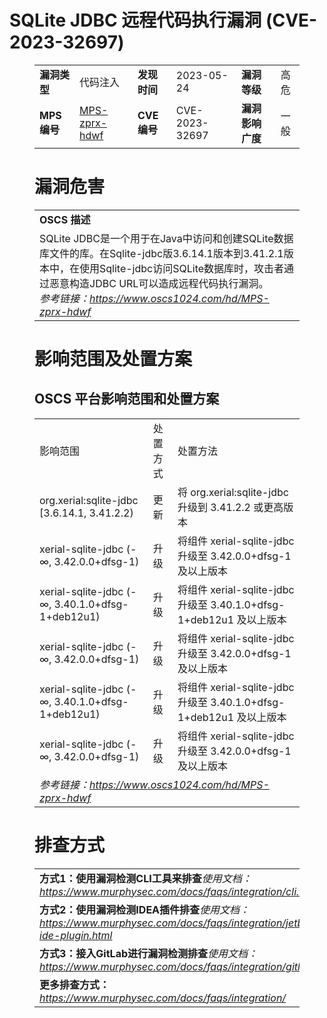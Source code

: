 # SQLite JDBC 远程代码执行漏洞 (CVE-2023-32697)
<figure class="wp-block-table">
    <table>
        <tbody>
        <tr>
            <td><strong>漏洞类型</strong></td>
            <td>代码注入</td>
            <td><strong>发现时间</strong></td>
            <td>2023-05-24</td>
            <td><strong>漏洞等级</strong></td>
            <td>高危</td>
        </tr>
        <tr>
            <td><strong>MPS编号</strong></td>
            <td><a href="https://www.oscs1024.com/hd/MPS-zprx-hdwf">MPS-zprx-hdwf</a></td>
            <td><strong>CVE编号</strong></td>
            <td>CVE-2023-32697</td>
            <td><strong>漏洞影响广度</strong></td>
            <td>一般</td>
        </tr>
        </tbody>
    </table>
</figure>


<figure class="wp-block-table">
    <h1 class="wp-block-heading">漏洞危害</h1>
    <table>
        <tbody>
        <tr>
            <td><strong>OSCS 描述</strong></td>
        </tr>
        <tr>
            <td>SQLite JDBC是一个用于在Java中访问和创建SQLite数据库文件的库。在Sqlite-jdbc版3.6.14.1版本到3.41.2.1版本中，在使用Sqlite-jdbc访问SQLite数据库时，攻击者通过恶意构造JDBC URL可以造成远程代码执行漏洞。<br><em>参考链接：<a
                    href="https://www.oscs1024.com/hd/MPS-zprx-hdwf">https://www.oscs1024.com/hd/MPS-zprx-hdwf</a></em>
            </td>
        </tr>
        </tbody>
    </table>
</figure>


<figure class="wp-block-table alignleft">
    <h1 class="wp-block-heading">影响范围及处置方案</h1>
    <h2 class="wp-block-heading"><strong>OSCS</strong> <strong>平台影响范围和处置方案</strong></h2>
    <table>
        <tbody>
        <tr>
            <td>影响范围</td>
            <td>处置方式</td>
            <td>处置方法</td>
        </tr>
        <tr><td rowspan="1">org.xerial:sqlite-jdbc [3.6.14.1, 3.41.2.2)</td><td>更新</td><td>将 org.xerial:sqlite-jdbc 升级到 3.41.2.2 或更高版本</td></tr><tr><td rowspan="1">xerial-sqlite-jdbc (-∞, 3.42.0.0+dfsg-1)</td><td>升级</td><td>将组件 xerial-sqlite-jdbc 升级至 3.42.0.0+dfsg-1 及以上版本</td></tr><tr><td rowspan="1">xerial-sqlite-jdbc (-∞, 3.40.1.0+dfsg-1+deb12u1)</td><td>升级</td><td>将组件 xerial-sqlite-jdbc 升级至 3.40.1.0+dfsg-1+deb12u1 及以上版本</td></tr><tr><td rowspan="1">xerial-sqlite-jdbc (-∞, 3.42.0.0+dfsg-1)</td><td>升级</td><td>将组件 xerial-sqlite-jdbc 升级至 3.42.0.0+dfsg-1 及以上版本</td></tr><tr><td rowspan="1">xerial-sqlite-jdbc (-∞, 3.40.1.0+dfsg-1+deb12u1)</td><td>升级</td><td>将组件 xerial-sqlite-jdbc 升级至 3.40.1.0+dfsg-1+deb12u1 及以上版本</td></tr><tr><td rowspan="1">xerial-sqlite-jdbc (-∞, 3.42.0.0+dfsg-1)</td><td>升级</td><td>将组件 xerial-sqlite-jdbc 升级至 3.42.0.0+dfsg-1 及以上版本</td></tr>
        <tr>
            <td colspan="3"><em>参考链接：</em><em><a
                    href="https://www.oscs1024.com/hd/MPS-zprx-hdwf">https://www.oscs1024.com/hd/MPS-zprx-hdwf</a></em></td>
        </tr>
        </tbody>
    </table>
</figure>


<figure class="wp-block-table">
    <h1 class="wp-block-heading">排查方式</h1>
    <table>
        <tbody>
        <tr>
            <td><strong>方式1：使用漏洞检测CLI工具来排查</strong><em>使用文档：<a
                    href="https://www.murphysec.com/docs/faqs/integration/cli.html">https://www.murphysec.com/docs/faqs/integration/cli.html</a></em>
            </td>
        </tr>
        <tr>
            <td><strong>方式2：使用漏洞检测IDEA插件排查</strong><em>使用文档：<a
                    href="https://www.murphysec.com/docs/faqs/integration/jetbrains-ide-plugin.html">https://www.murphysec.com/docs/faqs/integration/jetbrains-ide-plugin.html</a></em>
            </td>
        </tr>
        <tr>
            <td><strong>方式3：接入GitLab进行漏洞检测排查</strong><em>使用文档：<a
                    href="https://www.murphysec.com/docs/faqs/integration/gitlab.html">https://www.murphysec.com/docs/faqs/integration/gitlab.html</a></em>
            </td>
        </tr>
        <tr>
            <td><strong>更多排查方式：</strong><em><a
                    href="https://www.murphysec.com/docs/faqs/integration/">https://www.murphysec.com/docs/faqs/integration/</a></em>
            </td>
        </tr>
        </tbody>
    </table>
</figure>